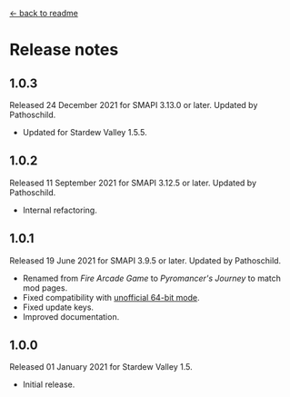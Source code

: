 ﻿﻿[← back to readme](README.md)

# Release notes
## 1.0.3
Released 24 December 2021 for SMAPI 3.13.0 or later. Updated by Pathoschild.

* Updated for Stardew Valley 1.5.5.

## 1.0.2
Released 11 September 2021 for SMAPI 3.12.5 or later. Updated by Pathoschild.

* Internal refactoring.

## 1.0.1
Released 19 June 2021 for SMAPI 3.9.5 or later. Updated by Pathoschild.

* Renamed from _Fire Arcade Game_ to _Pyromancer's Journey_ to match mod pages.
* Fixed compatibility with [unofficial 64-bit mode](https://stardewvalleywiki.com/Modding:Migrate_to_64-bit_on_Windows).
* Fixed update keys.
* Improved documentation.

## 1.0.0
Released 01 January 2021 for Stardew Valley 1.5.

* Initial release.
